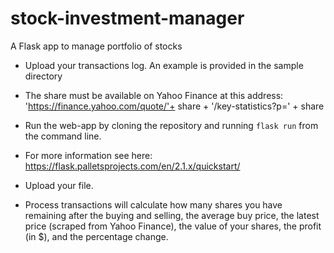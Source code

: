 # stock-investment-manager
A Flask app to manage portfolio of stocks

- Upload your transactions log. An example is provided in the sample directory

- The share must be available on Yahoo Finance at this address:
'https://finance.yahoo.com/quote/'+ share + '/key-statistics?p=' + share

- Run the web-app by cloning the repository and running `flask run` from the command line.

- For more information see here: https://flask.palletsprojects.com/en/2.1.x/quickstart/

- Upload your file.

- Process transactions will calculate  how many shares you have remaining after the buying and selling, the average buy price, the latest price (scraped from Yahoo Finance), the value of your shares, 
the profit (in $), and the percentage change.
